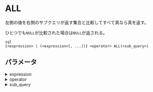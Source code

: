 # ALL

左側の値を右側のサブクエリが返す集合と比較してすべて真なら真を返す。

ひとつでも`NULL`が比較された場合は`NULL`が返される。

```
sql
{<expression> | (<expression>[, ...])} <operator> ALL(<sub_query>)
```

## パラメータ

<details><summary>expression</summary>

比較される値。複数指定される場合は、括弧でくくり、

右側のサブクエリの列も同じ数だけ返さなければならない。

</details>

<details><summary>operator</summary>

比較演算子を渡す。

</details>

<details><summary>sub_query</summary>

サブクエリ。

</details>
